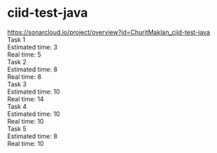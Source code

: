# ciid-test-java
https://sonarcloud.io/project/overview?id=ChuritMaklan_ciid-test-java <br>
Task 1 <br>
Estimated time: 3 <br>
Real time: 5 <br>
Task 2 <br>
Estimated time: 8 <br>
Real time: 8 <br>
Task 3 <br>
Estimated time: 10 <br>
Real time: 14 <br>
Task 4 <br>
Estimated time: 10 <br>
Real time: 10<br>
Task 5 <br>
Estimated time: 8 <br>
Real time: 10 <br>
